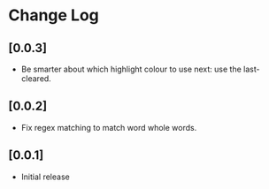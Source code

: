 # Change Log

## [0.0.3]

- Be smarter about which highlight colour to use next: use the last-cleared.

## [0.0.2]

- Fix regex matching to match word whole words.

## [0.0.1]

- Initial release
